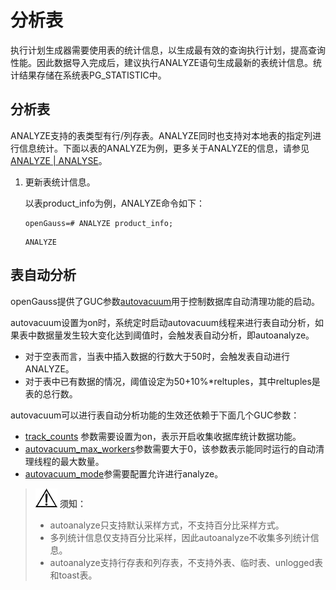 # 分析表<a name="ZH-CN_TOPIC_0289900953"></a>

执行计划生成器需要使用表的统计信息，以生成最有效的查询执行计划，提高查询性能。因此数据导入完成后，建议执行ANALYZE语句生成最新的表统计信息。统计结果存储在系统表PG\_STATISTIC中。

## 分析表<a name="zh-cn_topic_0283137110_zh-cn_topic_0237121146_zh-cn_topic_0165786590_section147211861618"></a>

ANALYZE支持的表类型有行/列存表。ANALYZE同时也支持对本地表的指定列进行信息统计。下面以表的ANALYZE为例，更多关于ANALYZE的信息，请参见[ANALYZE | ANALYSE](../SQLReference/ANALYZE-ANALYSE.md)。

1.  更新表统计信息。

    以表product\_info为例，ANALYZE命令如下：

    ```
    openGauss=# ANALYZE product_info;
    ```

    ```
    ANALYZE
    ```


## 表自动分析<a name="zh-cn_topic_0283137110_zh-cn_topic_0237121146_zh-cn_topic_0165786590_section1274813345166"></a>

openGauss提供了GUC参数[autovacuum](../DataBaseReference/自动清理.md#zh-cn_topic_0283137694_zh-cn_topic_0237124730_zh-cn_topic_0059778244_s995913ca9df54ae5bb488d1e810bd824)用于控制数据库自动清理功能的启动。

autovacuum设置为on时，系统定时启动autovacuum线程来进行表自动分析，如果表中数据量发生较大变化达到阈值时，会触发表自动分析，即autoanalyze。

-   对于空表而言，当表中插入数据的行数大于50时，会触发表自动进行ANALYZE。
-   对于表中已有数据的情况，阈值设定为50+10%\*reltuples，其中reltuples是表的总行数。

autovacuum可以进行表自动分析功能的生效还依赖于下面几个GUC参数：

-   [track\_counts](../DataBaseReference/查询和索引统计收集器.md#zh-cn_topic_0283136895_zh-cn_topic_0237124727_zh-cn_topic_0059779313_s3f4fb0b1004041f69e1454c701952411)  参数需要设置为on，表示开启收集收据库统计数据功能。
-   [autovacuum\_max\_workers](../DataBaseReference/#zh-cn_topic_0283137694_zh-cn_topic_0237124730_zh-cn_topic_0059778244_s76932f79410248ba8923017d19982673)参数需要大于0，该参数表示能同时运行的自动清理线程的最大数量。
-   [autovacuum\_mode](../DataBaseReference/自动清理.md#zh-cn_topic_0237124730zh-cn_topic_0283137694_zh-cn_topic_0237124730_section658130152017)参需要配置允许进行analyze。

>![](public_sys-resources/icon-notice.gif) **须知：** 
>
>-   autoanalyze只支持默认采样方式，不支持百分比采样方式。
>-   多列统计信息仅支持百分比采样，因此autoanalyze不收集多列统计信息。
>-   autoanalyze支持行存表和列存表，不支持外表、临时表、unlogged表和toast表。

